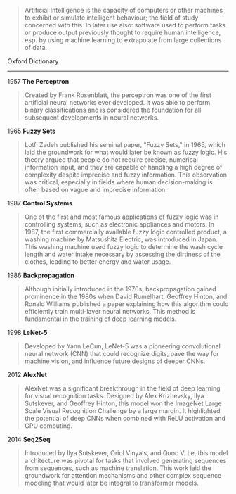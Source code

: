 > Artificial Intelligence is the capacity of computers or other machines to exhibit or simulate intelligent behaviour; the field of study concerned with this. In later use also: software used to perform tasks or produce output previously thought to require human intelligence, esp. by using machine learning to extrapolate from large collections of data.

Oxford Dictionary

---

1957 **The Perceptron**

> Created by Frank Rosenblatt, the perceptron was one of the first artificial neural networks ever developed. It was able to perform binary classifications and is considered the foundation for all subsequent developments in neural networks.

1965 **Fuzzy Sets**

> Lotfi Zadeh published his seminal paper, "Fuzzy Sets," in 1965, which laid the groundwork for what would later be known as fuzzy logic. His theory argued that people do not require precise, numerical information input, and they are capable of handling a high degree of complexity despite imprecise and fuzzy information. This observation was critical, especially in fields where human decision-making is often based on vague and imprecise information.

1987 **Control Systems**

> One of the first and most famous applications of fuzzy logic was in controlling systems, such as electronic appliances and motors. In 1987, the first commercially available fuzzy logic controlled product, a washing machine by Matsushita Electric, was introduced in Japan. This washing machine used fuzzy logic to determine the wash cycle length and water intake necessary by assessing the dirtiness of the clothes, leading to better energy and water usage.

1986 **Backpropagation**

> Although initially introduced in the 1970s, backpropagation gained prominence in the 1980s when David Rumelhart, Geoffrey Hinton, and Ronald Williams published a paper explaining how this algorithm could efficiently train multi-layer neural networks. This method is fundamental in the training of deep learning models.

1998 **LeNet-5**

> Developed by Yann LeCun, LeNet-5 was a pioneering convolutional neural network (CNN) that could recognize digits, pave the way for machine vision, and influence future designs of deeper CNNs.

2012 **AlexNet**

> AlexNet was a significant breakthrough in the field of deep learning for visual recognition tasks. Designed by Alex Krizhevsky, Ilya Sutskever, and Geoffrey Hinton, this model won the ImageNet Large Scale Visual Recognition Challenge by a large margin. It highlighted the potential of deep CNNs when combined with ReLU activation and GPU computing.

2014 **Seq2Seq**

> Introduced by Ilya Sutskever, Oriol Vinyals, and Quoc V. Le, this model architecture was pivotal for tasks that involved generating sequences from sequences, such as machine translation. This work laid the groundwork for attention mechanisms and other complex sequence modeling that would later be integral to transformer models.
